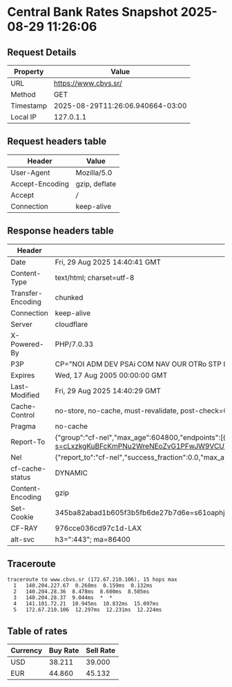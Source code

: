 # Central Bank Rates Snapshot 2025-08-29 11:26:06
## Request Details

| Property | Value |
|----------|-------|
| URL | https://www.cbvs.sr/ |
| Method | GET |
| Timestamp | 2025-08-29T11:26:06.940664-03:00 |
| Local IP | 127.0.1.1 |
    
## Request headers table

| Header | Value |
|--------|-------|
| User-Agent | Mozilla/5.0 |
| Accept-Encoding | gzip, deflate |
| Accept | */* |
| Connection | keep-alive |

    
## Response headers table
| Header | Value |
|--------|-------|
| Date | Fri, 29 Aug 2025 14:40:41 GMT |
| Content-Type | text/html; charset=utf-8 |
| Transfer-Encoding | chunked |
| Connection | keep-alive |
| Server | cloudflare |
| X-Powered-By | PHP/7.0.33 |
| P3P | CP="NOI ADM DEV PSAi COM NAV OUR OTRo STP IND DEM" |
| Expires | Wed, 17 Aug 2005 00:00:00 GMT |
| Last-Modified | Fri, 29 Aug 2025 14:40:29 GMT |
| Cache-Control | no-store, no-cache, must-revalidate, post-check=0, pre-check=0 |
| Pragma | no-cache |
| Report-To | {"group":"cf-nel","max_age":604800,"endpoints":[{"url":"https://a.nel.cloudflare.com/report/v4?s=cLxzkgKuBFcKmPNu2WreNEoZvG1PFwJW9VCUVz%2BhZV9jCIVrbpr0j9qxP8T2tG5RjknlP3pdZk%2FKIbfYGm9qZMTYJuJk%2BLmkYa35"}]} |
| Nel | {"report_to":"cf-nel","success_fraction":0.0,"max_age":604800} |
| cf-cache-status | DYNAMIC |
| Content-Encoding | gzip |
| Set-Cookie | 345ba82abad1b605f3b5fb6de27b7d6e=s61oaphjjp4tv8tr3rnn7olsu3; HttpOnly; Path=/ |
| CF-RAY | 976cce036cd97c1d-LAX |
| alt-svc | h3=":443"; ma=86400 |

## Traceroute 

```
traceroute to www.cbvs.sr (172.67.210.106), 15 hops max
  1   140.204.227.67  0.268ms  0.159ms  0.132ms 
  2   140.204.28.36  8.478ms  8.600ms  8.505ms 
  3   140.204.28.37  9.044ms  *  * 
  4   141.101.72.21  10.945ms  10.832ms  15.097ms 
  5   172.67.210.106  12.297ms  12.231ms  12.224ms 

```


## Table of rates

| Currency | Buy Rate | Sell Rate |
|----------|----------|-----------|
| USD | 38.211 | 39.000 |
| EUR | 44.860 | 45.132 |

